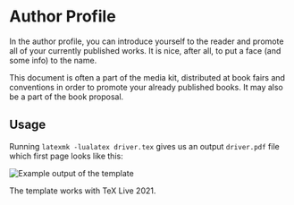 # Author Profile

In the author profile, you can introduce yourself to the reader and promote all of your currently published works. It is nice, after all, to put a face (and some info) to the name.

This document is often a part of the media kit, distributed at book fairs and conventions in order to promote your already published books. It may also be a part of the book proposal.

## Usage

Running `latexmk -lualatex driver.tex` gives us an output `driver.pdf` file which first page looks like this:

![Example output of the template](https://github.com/xvrabcov/md-templates/releases/download/latest/author_profile-output.png)

The template works with TeX Live 2021.

